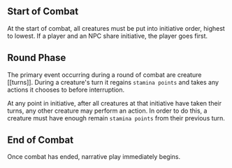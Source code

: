 ## Start of Combat
At the start of combat, all creatures must be put into initiative order, highest to lowest. If a player and an NPC share initiative, the player goes first.

## Round Phase
The primary event occurring during a round of combat are creature [[turns]]. During a creature's turn it regains `stamina points` and takes any actions it chooses to before interruption.

At any point in initiative, after all creatures at that initiative have taken their turns, any other creature may perform an action. In order to do this, a creature must have enough remain `stamina points` from their previous turn. 

## End of Combat
Once combat has ended, narrative play immediately begins.